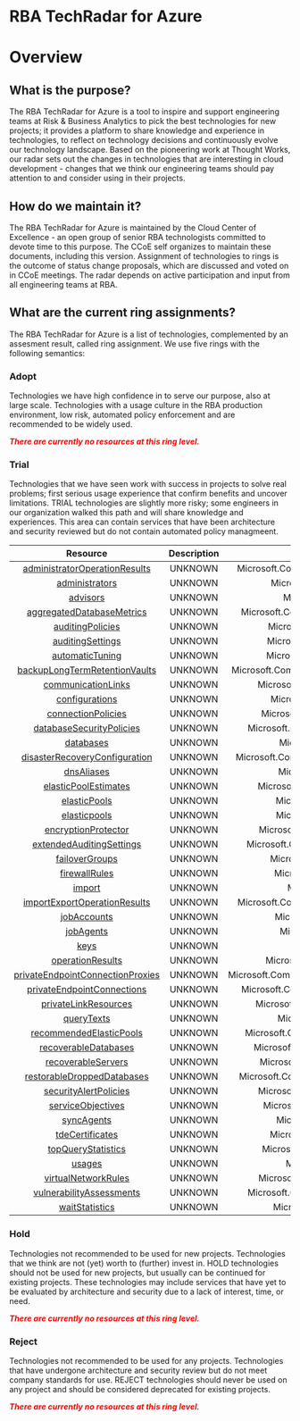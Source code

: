 
RBA TechRadar for Azure
=======================

# Overview

## What is the purpose?


The RBA TechRadar for Azure is a tool to inspire and support engineering teams at Risk & Business Analytics to pick the best technologies for new projects; it provides a platform to share knowledge and experience in technologies, to reflect on technology decisions and continuously evolve our technology landscape.  Based on the pioneering work at Thought Works, our radar sets out the changes in technologies that are interesting in cloud development - changes that we think our engineering teams should pay attention to and consider using in their projects.
## How do we maintain it?


The RBA TechRadar for Azure is maintained by the Cloud Center of Excellence - an open group of senior RBA technologists committed to devote time to this purpose.  The CCoE self organizes to maintain these documents, including this version.  Assignment of technologies to rings is the outcome of status change proposals, which are discussed and voted on in CCoE meetings.  The radar depends on active participation and input from all engineering teams at RBA.
## What are the current ring assignments?


The RBA TechRadar for Azure is a list of technologies, complemented by an assesment result, called ring assignment.  We use five rings with the following semantics:
### Adopt


Technologies we have high confidence in to serve our purpose, also at large scale.  Technologies with a usage culture in the RBA production environment, low risk, automated policy enforcement and are recommended to be widely used.  
  
***<font color="red"> There are currently no resources at this ring level. </font>***
### Trial


Technologies that we have seen work with success in projects to solve real problems;  first serious usage experience that confirm benefits and uncover limitations.  TRIAL technologies are slightly more risky; some engineers in our organization walked this path and will share knowledge and experiences.  This area can contain services that have been architecture and security reviewed but do not contain automated policy managmeent.  

|Resource|Description|Path|Status|
| :---: | :---: | :---: | :---: |
|[administratorOperationResults](https://github.com/openrba/python-azure-techradar/tree/master/Microsoft.Compute/servers/administratorOperationResults)|UNKNOWN|Microsoft.Compute/servers/administratorOperationResults|TRIAL|
|[administrators](https://github.com/openrba/python-azure-techradar/tree/master/Microsoft.Compute/servers/administrators)|UNKNOWN|Microsoft.Compute/servers/administrators|TRIAL|
|[advisors](https://github.com/openrba/python-azure-techradar/tree/master/Microsoft.Compute/servers/advisors)|UNKNOWN|Microsoft.Compute/servers/advisors|TRIAL|
|[aggregatedDatabaseMetrics](https://github.com/openrba/python-azure-techradar/tree/master/Microsoft.Compute/servers/aggregatedDatabaseMetrics)|UNKNOWN|Microsoft.Compute/servers/aggregatedDatabaseMetrics|TRIAL|
|[auditingPolicies](https://github.com/openrba/python-azure-techradar/tree/master/Microsoft.Compute/servers/auditingPolicies)|UNKNOWN|Microsoft.Compute/servers/auditingPolicies|TRIAL|
|[auditingSettings](https://github.com/openrba/python-azure-techradar/tree/master/Microsoft.Compute/servers/auditingSettings)|UNKNOWN|Microsoft.Compute/servers/auditingSettings|TRIAL|
|[automaticTuning](https://github.com/openrba/python-azure-techradar/tree/master/Microsoft.Compute/servers/automaticTuning)|UNKNOWN|Microsoft.Compute/servers/automaticTuning|TRIAL|
|[backupLongTermRetentionVaults](https://github.com/openrba/python-azure-techradar/tree/master/Microsoft.Compute/servers/backupLongTermRetentionVaults)|UNKNOWN|Microsoft.Compute/servers/backupLongTermRetentionVaults|TRIAL|
|[communicationLinks](https://github.com/openrba/python-azure-techradar/tree/master/Microsoft.Compute/servers/communicationLinks)|UNKNOWN|Microsoft.Compute/servers/communicationLinks|TRIAL|
|[configurations](https://github.com/openrba/python-azure-techradar/tree/master/Microsoft.Compute/servers/configurations)|UNKNOWN|Microsoft.Compute/servers/configurations|TRIAL|
|[connectionPolicies](https://github.com/openrba/python-azure-techradar/tree/master/Microsoft.Compute/servers/connectionPolicies)|UNKNOWN|Microsoft.Compute/servers/connectionPolicies|TRIAL|
|[databaseSecurityPolicies](https://github.com/openrba/python-azure-techradar/tree/master/Microsoft.Compute/servers/databaseSecurityPolicies)|UNKNOWN|Microsoft.Compute/servers/databaseSecurityPolicies|TRIAL|
|[databases](https://github.com/openrba/python-azure-techradar/tree/master/Microsoft.Compute/servers/databases)|UNKNOWN|Microsoft.Compute/servers/databases|TRIAL|
|[disasterRecoveryConfiguration](https://github.com/openrba/python-azure-techradar/tree/master/Microsoft.Compute/servers/disasterRecoveryConfiguration)|UNKNOWN|Microsoft.Compute/servers/disasterRecoveryConfiguration|TRIAL|
|[dnsAliases](https://github.com/openrba/python-azure-techradar/tree/master/Microsoft.Compute/servers/dnsAliases)|UNKNOWN|Microsoft.Compute/servers/dnsAliases|TRIAL|
|[elasticPoolEstimates](https://github.com/openrba/python-azure-techradar/tree/master/Microsoft.Compute/servers/elasticPoolEstimates)|UNKNOWN|Microsoft.Compute/servers/elasticPoolEstimates|TRIAL|
|[elasticPools](https://github.com/openrba/python-azure-techradar/tree/master/Microsoft.Compute/servers/elasticPools)|UNKNOWN|Microsoft.Compute/servers/elasticPools|TRIAL|
|[elasticpools](https://github.com/openrba/python-azure-techradar/tree/master/Microsoft.Compute/servers/elasticpools)|UNKNOWN|Microsoft.Compute/servers/elasticpools|TRIAL|
|[encryptionProtector](https://github.com/openrba/python-azure-techradar/tree/master/Microsoft.Compute/servers/encryptionProtector)|UNKNOWN|Microsoft.Compute/servers/encryptionProtector|TRIAL|
|[extendedAuditingSettings](https://github.com/openrba/python-azure-techradar/tree/master/Microsoft.Compute/servers/extendedAuditingSettings)|UNKNOWN|Microsoft.Compute/servers/extendedAuditingSettings|TRIAL|
|[failoverGroups](https://github.com/openrba/python-azure-techradar/tree/master/Microsoft.Compute/servers/failoverGroups)|UNKNOWN|Microsoft.Compute/servers/failoverGroups|TRIAL|
|[firewallRules](https://github.com/openrba/python-azure-techradar/tree/master/Microsoft.Compute/servers/firewallRules)|UNKNOWN|Microsoft.Compute/servers/firewallRules|TRIAL|
|[import](https://github.com/openrba/python-azure-techradar/tree/master/Microsoft.Compute/servers/import)|UNKNOWN|Microsoft.Compute/servers/import|TRIAL|
|[importExportOperationResults](https://github.com/openrba/python-azure-techradar/tree/master/Microsoft.Compute/servers/importExportOperationResults)|UNKNOWN|Microsoft.Compute/servers/importExportOperationResults|TRIAL|
|[jobAccounts](https://github.com/openrba/python-azure-techradar/tree/master/Microsoft.Compute/servers/jobAccounts)|UNKNOWN|Microsoft.Compute/servers/jobAccounts|TRIAL|
|[jobAgents](https://github.com/openrba/python-azure-techradar/tree/master/Microsoft.Compute/servers/jobAgents)|UNKNOWN|Microsoft.Compute/servers/jobAgents|TRIAL|
|[keys](https://github.com/openrba/python-azure-techradar/tree/master/Microsoft.Compute/servers/keys)|UNKNOWN|Microsoft.Compute/servers/keys|TRIAL|
|[operationResults](https://github.com/openrba/python-azure-techradar/tree/master/Microsoft.Compute/servers/operationResults)|UNKNOWN|Microsoft.Compute/servers/operationResults|TRIAL|
|[privateEndpointConnectionProxies](https://github.com/openrba/python-azure-techradar/tree/master/Microsoft.Compute/servers/privateEndpointConnectionProxies)|UNKNOWN|Microsoft.Compute/servers/privateEndpointConnectionProxies|TRIAL|
|[privateEndpointConnections](https://github.com/openrba/python-azure-techradar/tree/master/Microsoft.Compute/servers/privateEndpointConnections)|UNKNOWN|Microsoft.Compute/servers/privateEndpointConnections|TRIAL|
|[privateLinkResources](https://github.com/openrba/python-azure-techradar/tree/master/Microsoft.Compute/servers/privateLinkResources)|UNKNOWN|Microsoft.Compute/servers/privateLinkResources|TRIAL|
|[queryTexts](https://github.com/openrba/python-azure-techradar/tree/master/Microsoft.Compute/servers/queryTexts)|UNKNOWN|Microsoft.Compute/servers/queryTexts|TRIAL|
|[recommendedElasticPools](https://github.com/openrba/python-azure-techradar/tree/master/Microsoft.Compute/servers/recommendedElasticPools)|UNKNOWN|Microsoft.Compute/servers/recommendedElasticPools|TRIAL|
|[recoverableDatabases](https://github.com/openrba/python-azure-techradar/tree/master/Microsoft.Compute/servers/recoverableDatabases)|UNKNOWN|Microsoft.Compute/servers/recoverableDatabases|TRIAL|
|[recoverableServers](https://github.com/openrba/python-azure-techradar/tree/master/Microsoft.Compute/servers/recoverableServers)|UNKNOWN|Microsoft.Compute/servers/recoverableServers|TRIAL|
|[restorableDroppedDatabases](https://github.com/openrba/python-azure-techradar/tree/master/Microsoft.Compute/servers/restorableDroppedDatabases)|UNKNOWN|Microsoft.Compute/servers/restorableDroppedDatabases|TRIAL|
|[securityAlertPolicies](https://github.com/openrba/python-azure-techradar/tree/master/Microsoft.Compute/servers/securityAlertPolicies)|UNKNOWN|Microsoft.Compute/servers/securityAlertPolicies|TRIAL|
|[serviceObjectives](https://github.com/openrba/python-azure-techradar/tree/master/Microsoft.Compute/servers/serviceObjectives)|UNKNOWN|Microsoft.Compute/servers/serviceObjectives|TRIAL|
|[syncAgents](https://github.com/openrba/python-azure-techradar/tree/master/Microsoft.Compute/servers/syncAgents)|UNKNOWN|Microsoft.Compute/servers/syncAgents|TRIAL|
|[tdeCertificates](https://github.com/openrba/python-azure-techradar/tree/master/Microsoft.Compute/servers/tdeCertificates)|UNKNOWN|Microsoft.Compute/servers/tdeCertificates|TRIAL|
|[topQueryStatistics](https://github.com/openrba/python-azure-techradar/tree/master/Microsoft.Compute/servers/topQueryStatistics)|UNKNOWN|Microsoft.Compute/servers/topQueryStatistics|TRIAL|
|[usages](https://github.com/openrba/python-azure-techradar/tree/master/Microsoft.Compute/servers/usages)|UNKNOWN|Microsoft.Compute/servers/usages|TRIAL|
|[virtualNetworkRules](https://github.com/openrba/python-azure-techradar/tree/master/Microsoft.Compute/servers/virtualNetworkRules)|UNKNOWN|Microsoft.Compute/servers/virtualNetworkRules|TRIAL|
|[vulnerabilityAssessments](https://github.com/openrba/python-azure-techradar/tree/master/Microsoft.Compute/servers/vulnerabilityAssessments)|UNKNOWN|Microsoft.Compute/servers/vulnerabilityAssessments|TRIAL|
|[waitStatistics](https://github.com/openrba/python-azure-techradar/tree/master/Microsoft.Compute/servers/waitStatistics)|UNKNOWN|Microsoft.Compute/servers/waitStatistics|TRIAL|

### Hold


Technologies not recommended to be used for new projects. Technologies that we think are not (yet) worth to (further) invest in.  HOLD technologies should not be used for new projects, but usually can be continued for existing projects.  These technologies may include services that have yet to be evaluated by architecture and security due to a lack of interest, time, or need.  
  
***<font color="red"> There are currently no resources at this ring level. </font>***
### Reject


Technologies not recommended to be used for any projects. Technologies that have undergone architecture and security review but do not meet company standards for use.  REJECT technologies should never be used on any project and should be considered deprecated for existing projects.  
  
***<font color="red"> There are currently no resources at this ring level. </font>***